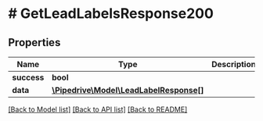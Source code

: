 # # GetLeadLabelsResponse200

## Properties

Name | Type | Description | Notes
------------ | ------------- | ------------- | -------------
**success** | **bool** |  | [optional]
**data** | [**\Pipedrive\Model\LeadLabelResponse[]**](LeadLabelResponse.md) |  | [optional]

[[Back to Model list]](../../README.md#models) [[Back to API list]](../../README.md#endpoints) [[Back to README]](../../README.md)
